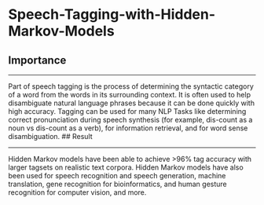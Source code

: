 # Speech-Tagging-with-Hidden-Markov-Models
## Importance
<hr> Part of speech tagging is the process of determining the syntactic category of a word from the words in its surrounding context. It is often used to help disambiguate natural language phrases because it can be done quickly with high accuracy. Tagging can be used for many NLP Tasks like determining correct pronunciation during speech synthesis (for example, dis-count as a noun vs dis-count as a verb), for information retrieval, and for word sense disambiguation.
## Result
<hr> Hidden Markov models have been able to achieve >96% tag accuracy with larger tagsets on realistic text corpora. Hidden Markov models have also been used for speech recognition and speech generation, machine translation, gene recognition for bioinformatics, and human gesture recognition for computer vision, and more.
